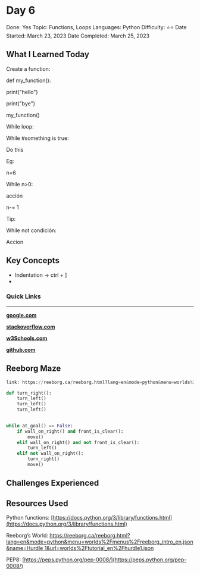 # Day 6

Done: Yes
Topic: Functions, Loops
Languages: Python
Difficulty: ⭐⭐
Date Started: March 23, 2023
Date Completed: March 25, 2023

## What I Learned Today

Create a function:

def my_function():

print("hello")

print("bye")

my_function()

While loop:

While #something is true:

Do this

Eg:

n=6

While n>0:

acción

n-= 1

Tip:

While not condición:

Accion

## Key Concepts

- Indentation → ctrl + ]
- 

### Quick Links

---

[**google.com**](http://www.google.com)

[**stackoverflow.com**](http://www.stackoverflow.com)

[**w3Schools.com**](https://www.w3schools.com/)

[**github.com**](https://github.com/)

## Reeborg Maze

```python
link: https://reeborg.ca/reeborg.html?lang=en&mode=python&menu=worlds%2Fmenus%2Freeborg_intro_en.json&name=Maze&url=worlds%2Ftutorial_en%2Fmaze1.json

def turn_right():
    turn_left()
    turn_left()
    turn_left()
    

while at_goal() == False:
    if wall_on_right() and front_is_clear():
        move()
    elif wall_on_right() and not front_is_clear():
        turn_left()
    elif not wall_on_right():
        turn_right()
        move()
```

## Challenges Experienced

## Resources Used

Python functions: [https://docs.python.org/3/library/functions.html](https://docs.python.org/3/library/functions.html)

Reeborg’s World: [https://reeborg.ca/reeborg.html?lang=en&mode=python&menu=worlds%2Fmenus%2Freeborg_intro_en.json&name=Hurdle 1&url=worlds%2Ftutorial_en%2Fhurdle1.json](https://reeborg.ca/reeborg.html?lang=en&mode=python&menu=worlds%2Fmenus%2Freeborg_intro_en.json&name=Hurdle%201&url=worlds%2Ftutorial_en%2Fhurdle1.json)

PEP8: [https://peps.python.org/pep-0008/](https://peps.python.org/pep-0008/)